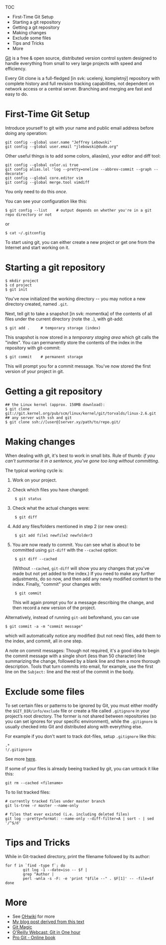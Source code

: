 TOC

* First-Time Git Setup
* Starting a git repository
* Getting a git repository
* Making changes
* Exclude some files
* Tips and Tricks
* More

[Git](http://git-scm.com/) is a free & open source, distributed version control system designed to handle everything from small to very large projects with speed and efficiency.

Every Git clone is a full-fledged [in svk: ucelený, kompletný] repository with complete history and full revision tracking capabilities, not dependent on network access or a central server. Branching and merging are fast and easy to do.

First-Time Git Setup
====================

Introduce yourself to git with your name and public email address before doing any operation:

    git config --global user.name "Jeffrey Lebowski"
    git config --global user.email "jlebowski@dude.org"

Other useful things is to add some colors, alias(es), your editor and diff tool:

    git config --global color.ui true
    git config alias.lol 'log --pretty=oneline --abbrev-commit --graph --decorate'
    git config --global core.editor vim
    git config --global merge.tool vimdiff

You only need to do this *once*.

You can see your configuration like this:

    $ git config --list    # output depends on whether you're in a git repo directory or not

or

    $ cat ~/.gitconfig

To start using git, you can either create a new project or get one from the Internet and start working on it.

Starting a git repository
=========================

    $ mkdir project
    $ cd project
    $ git init

You've now initialized the working directory -- you may notice a new directory created, named `.git`.

Next, tell git to take a snapshot [in svk: momentka] of the contents of all files under the current directory (note the `.`), with git-add:

    $ git add .     # temporary storage (index)

This snapshot is now stored in a *temporary staging area* which git calls the "index". You can permanently store the contents of the index in the repository with git-commit:

    $ git commit    # permanent storage

This will prompt you for a commit message. You've now stored the first version of your project in git.

Getting a git repository
========================

    ## the Linux kernel (approx. 150MB download):
    $ git clone git://git.kernel.org/pub/scm/linux/kernel/git/torvalds/linux-2.6.git
    ## any server with ssh and git
    $ git clone ssh://[user@]server.xy/path/to/repo.git/

Making changes
==============

When dealing with git, it's best to work in small bits. Rule of thumb: *if you can't summarise it in a sentence, you've gone too long without committing*.

The typical working cycle is:

1. Work on your project.
2. Check which files you have changed:

        $ git status
        
3. Check what the actual changes were:

        $ git diff
        
4. Add any files/folders mentioned in step 2 (or new ones):
        
        $ git add file1 newfile2 newfolder3

5. You are now ready to commit. You can see what is about to be committed using `git-diff` with the `--cached` option:
        
        $ git diff --cached

    (Without `--cached`, `git-diff` will show you any changes that you've made but not yet added to the index.) If you need to make any further adjustments, do so now, and then add any newly modified content to the index. Finally, "commit" your changes with:

        $ git commit

    This will again prompt you for a message describing the change, and then record a new version of the project.

Alternatively, instead of running `git-add` beforehand, you can use

    $ git commit -a -m "commit message"

which will automatically notice any modified (but not new) files, add them to the index, and commit, all in one step.

A note on commit messages: Though not required, it's a good idea to begin the commit message with a single short (less than 50 character) line summarizing the change, followed by a blank line and then a more thorough description. Tools that turn commits into email, for example, use the first line on the `Subject:` line and the rest of the commit in the body.

Exclude some files
==================

To set certain files or patterns to be ignored by Git, you must either modify the `$GIT_DIR/info/exclude` file or create a file called `.gitignore` in your project’s root directory. The former is not shared between repositories (so you can set ignores for your specific environment), while the `.gitignore` is usually checked into Git and distributed along with everything else.

For example if you don't want to track dot-files, setup `.gitignore` like this:

    .*
    !/.gitignore

See more [here](http://github.com/guides/ignore-for-git).

If some of your files is already beeing tracked by git, you can untrack it like this:

    git rm --cached <filename>

To to list tracked files:

    # currently tracked files under master branch
    git ls-tree -r master --name-only
    
    # files that ever existed (i.e. including deleted files)
    git log --pretty=format: --name-only --diff-filter=A | sort - | sed '/^$/d'

Tips and Tricks
===============

While in Git-tracked directory, print the filename followed by its author:

    for f in `find -type f`; do
            git log -1 --date=iso -- $f |
            grep ^Author |
            perl -wnla -s -F: -e 'print "$file --" . $F[1]' -- -file=$f
    done

More
====

* See [OHwiki](http://prnet.duckdns.org/Git) for more
* [My blog post derived from this text](http://jreisinger.blogspot.sk/2014/01/simple-source-code-management-with-git.html)
* [Git Magic](http://www-cs-students.stanford.edu/~blynn/gitmagic/)
* [O'Reilly Webcast: Git in One hour](http://www.youtube.com/watch?v=OFkgSjRnay4)
* [Pro Git - Online book](http://progit.org/book/)
